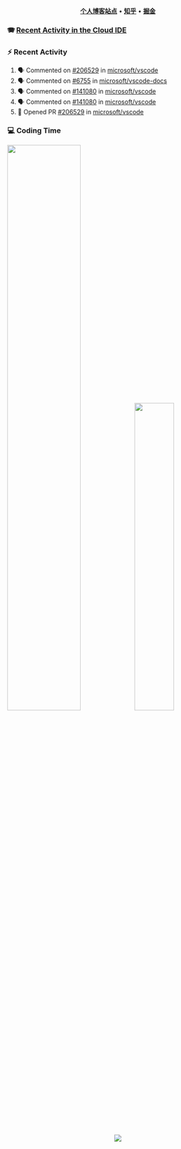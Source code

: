 <p align="center">
    <b><a href="https://yiliang.site">个人博客站点</a></b>
    •
    <b><a href="https://www.zhihu.com/people/Mrz2J">知乎</a></b>
    •
    <b><a href="https://juejin.im/user/2629687542813016">掘金</a></b>
</p>

### :accordion: [Recent Activity in the Cloud IDE](https://github.com/cloud-webide/.github)

### :zap: Recent Activity

<!--START_SECTION:activity-->

1. 🗣 Commented on [#206529](https://github.com/microsoft/vscode/pull/206529#issuecomment-1979975873) in [microsoft/vscode](https://github.com/microsoft/vscode)
2. 🗣 Commented on [#6755](https://github.com/microsoft/vscode-docs/pull/6755#issuecomment-1975701833) in [microsoft/vscode-docs](https://github.com/microsoft/vscode-docs)
3. 🗣 Commented on [#141080](https://github.com/microsoft/vscode/issues/141080#issuecomment-1971333057) in [microsoft/vscode](https://github.com/microsoft/vscode)
4. 🗣 Commented on [#141080](https://github.com/microsoft/vscode/issues/141080#issuecomment-1971327137) in [microsoft/vscode](https://github.com/microsoft/vscode)
5. 💪 Opened PR [#206529](https://github.com/microsoft/vscode/pull/206529) in [microsoft/vscode](https://github.com/microsoft/vscode)

<!--END_SECTION:activity-->

### 💻 Coding Time

<img align="" width="57.5%" src="https://github-readme-stats.vercel.app/api?username=yiliang114&hide_title=true&hide_border=true&show_icons=true&include_all_commits=true&line_height=21&theme=vue-dark&border_radius=0" /><img align="" width="42.4%" src="https://github-readme-stats.vercel.app/api/top-langs/?username=yiliang114&hide_title=true&hide_border=true&layout=compact&theme=vue-dark&border_radius=0" />

<div align="center">
    <img src="https://github-readme-streak-stats.herokuapp.com/?user=yiliang114" />
</div>
